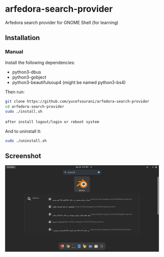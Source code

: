 # arfedora-search-provider
Arfedora search provider for GNOME Shell (for learning)

## Installation

### Manual

Install the following dependencies:

- python3-dbus
- python3-gobject
- python3-beautifulsoup4 (might be named python3-bs4)


Then run:
``` bash
git clone https://github.com/yucefsourani/arfedora-search-provider
cd arfedora-search-provider
sudo ./install.sh

after install logout/login or reboot system
```

And to uninstall it:
``` bash
sudo ./uninstall.sh
```

## Screenshot
![Alt text](https://raw.githubusercontent.com/yucefsourani/arfedora-search-provider/main/Screenshot1.png "Screenshot")
